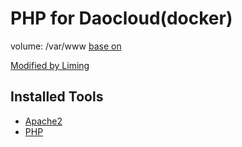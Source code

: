 PHP for Daocloud(docker)
===============
volume:
    /var/www
[base on](https://hub.docker.com/r/reinblau/php-apache2/)

[Modified by Liming](http://liming.cc)

Installed Tools
---------------
* [Apache2](http://httpd.apache.org/)
* [PHP](http://php.net/)
